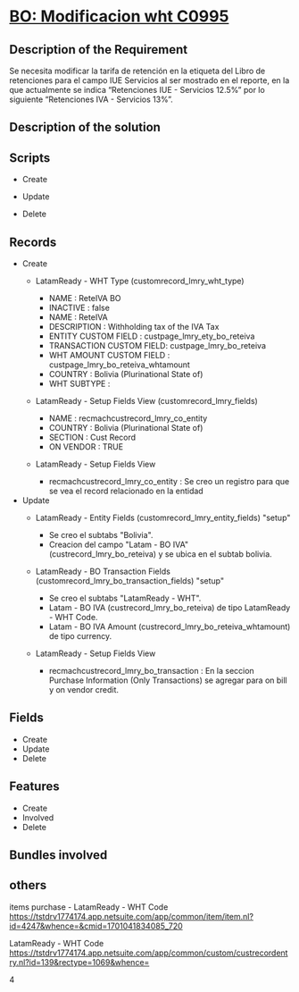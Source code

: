 # [BO: Modificacion wht C0995](https://docs.google.com/document/d/1I3NvteDPiYfCXt80L4dz7rQPSiD29Yfm/edit)


## Description of the Requirement

Se necesita modificar la tarifa de retención en la etiqueta del Libro de retenciones para el campo IUE Servicios al ser mostrado en el reporte, en la que actualmente se indica “Retenciones IUE - Servicios 12.5%” por lo siguiente “Retenciones IVA - Servicios 13%”.

## Description of the solution



## Scripts
+ Create
+ Update

+ Delete

## Records
+ Create
  + LatamReady - WHT Type (customrecord_lmry_wht_type)
    + NAME                    : ReteIVA BO
    + INACTIVE                : false
    + NAME                    : ReteIVA
    + DESCRIPTION             : Withholding tax of the IVA Tax
    + ENTITY CUSTOM FIELD     : custpage_lmry_ety_bo_reteiva
    + TRANSACTION CUSTOM FIELD: custpage_lmry_bo_reteiva
    + WHT AMOUNT CUSTOM FIELD : custpage_lmry_bo_reteiva_whtamount
    + COUNTRY                 : Bolivia (Plurinational State of)
    + WHT SUBTYPE             :

  + LatamReady - Setup Fields View (customrecord_lmry_fields)
    + NAME      : recmachcustrecord_lmry_co_entity
    + COUNTRY   : Bolivia (Plurinational State of)
    + SECTION   : Cust Record
    + ON VENDOR : TRUE

  + LatamReady - Setup Fields View
    + recmachcustrecord_lmry_co_entity : Se creo un registro para que se vea el record relacionado en la entidad
+ Update
    + LatamReady - Entity Fields (customrecord_lmry_entity_fields) "setup"
      + Se creo el subtabs "Bolivia".
      + Creacion del campo "Latam - BO IVA" (custrecord_lmry_bo_reteiva) y se ubica en el subtab bolivia.

    + LatamReady - BO Transaction Fields (customrecord_lmry_bo_transaction_fields) "setup"
      + Se creo el subtabs "LatamReady - WHT".
      + Latam - BO IVA (custrecord_lmry_bo_reteiva) de tipo LatamReady - WHT Code.
      + Latam - BO IVA Amount (custrecord_lmry_bo_reteiva_whtamount) de tipo currency.

    + LatamReady - Setup Fields View
      + recmachcustrecord_lmry_bo_transaction : En la seccion Purchase Information (Only Transactions) se agregar para on bill y on vendor credit.


## Fields
+ Create
+ Update 
+ Delete

## Features
+ Create
+ Involved
+ Delete

## Bundles involved


## others
items purchase - LatamReady - WHT Code
https://tstdrv1774174.app.netsuite.com/app/common/item/item.nl?id=4247&whence=&cmid=1701041834085_720


LatamReady - WHT Code
https://tstdrv1774174.app.netsuite.com/app/common/custom/custrecordentry.nl?id=139&rectype=1069&whence=



























  4 
